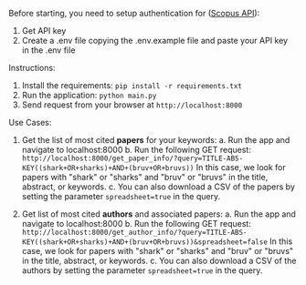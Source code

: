 Before starting, you need to setup authentication for ([Scopus API](https://dev.elsevier.com/)):
1. Get API key 
2. Create a .env file copying the .env.example file and paste your API key in the .env file

Instructions:
1. Install the requirements: `pip install -r requirements.txt`
2. Run the application: `python main.py`
3. Send request from your browser at `http://localhost:8000`

Use Cases:
1. Get the list of most cited **papers** for your keywords:
  a. Run the app and navigate to localhost:8000
  b. Run the following GET request: `http://localhost:8000/get_paper_info/?query=TITLE-ABS-KEY((shark+OR+sharks)+AND+(bruv+OR+bruvs))`
    In this case, we look for papers with "shark" or "sharks" and "bruv" or "bruvs" in the title, abstract, or keywords. 
  c. You can also download a CSV of the papers by setting the parameter `spreadsheet=true` in the query.

2. Get list of most cited **authors** and associated papers:
  a. Run the app and navigate to localhost:8000
  b. Run the following GET request: `http://localhost:8000/get_author_info/?query=TITLE-ABS-KEY((shark+OR+sharks)+AND+(bruv+OR+bruvs))&spreadsheet=false`
    In this case, we look for papers with "shark" or "sharks" and "bruv" or "bruvs" in the title, abstract, or keywords. 
  c. You can also download a CSV of the authors by setting the parameter `spreadsheet=true` in the query.
